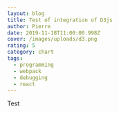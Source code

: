 ```yaml
---
layout: blog
title: Test of integration of D3js
author: Pierre
date: 2019-11-18T11:00:00.998Z
cover: /images/uploads/d3.png
rating: 5
category: chart
tags:
  - programming
  - webpack
  - debugging
  - react
---
```

Test